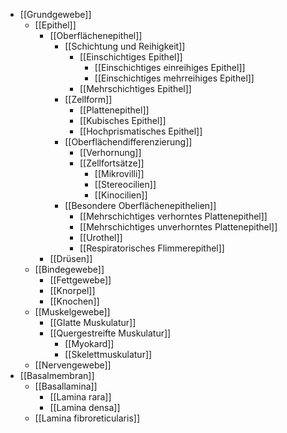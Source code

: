 - [[Grundgewebe]]
	- [[Epithel]]
		- [[Oberflächenepithel]]
			- [[Schichtung und Reihigkeit]]
				- [[Einschichtiges Epithel]]
					- [[Einschichtiges einreihiges Epithel]]
					- [[Einschichtiges mehrreihiges Epithel]]
				- [[Mehrschichtiges Epithel]]
			- [[Zellform]]
				- [[Plattenepithel]]
				- [[Kubisches Epithel]]
				- [[Hochprismatisches Epithel]]
			- [[Oberflächendifferenzierung]]
				- [[Verhornung]]
				- [[Zellfortsätze]]
					- [[Mikrovilli]]
					- [[Stereocilien]]
					- [[Kinocilien]]
			- [[Besondere Oberflächenepithelien]]
				- [[Mehrschichtiges verhorntes Plattenepithel]]
				- [[Mehrschichtiges unverhorntes Plattenepithel]]
				- [[Urothel]]
				- [[Respiratorisches Flimmerepithel]]
		- [[Drüsen]]
	- [[Bindegewebe]]
		- [[Fettgewebe]]
		- [[Knorpel]]
		- [[Knochen]]
	- [[Muskelgewebe]]
		- [[Glatte Muskulatur]]
		- [[Quergestreifte Muskulatur]]
			- [[Myokard]]
			- [[Skelettmuskulatur]]
	- [[Nervengewebe]]
- [[Basalmembran]]
	- [[Basallamina]]
		- [[Lamina rara]]
		- [[Lamina densa]]
	- [[Lamina fibroreticularis]]